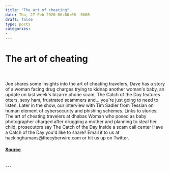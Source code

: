```yaml
---
title: "The art of cheating"
date: Thu, 27 Feb 2020 06:00:00 -0000
draft: false
type: posts
categories: 
- 
---
```

# The art of cheating

<br/>

<br/>
Joe shares some insights into the art of cheating travelers, Dave has a story of a woman facing drug charges trying to kidnap another woman's baby, an update on last week's bizarre phone scam, The Catch of the Day features otters, sexy ham, frustrated scammers and... you're just going to need to listen. Later in the show, our interview with Tim Sadler from Tessian on human element of cybersecurity and phishing schemes. Links to stories: The art of cheating travelers at dhabas Woman who posed as baby photographer charged after drugging a mother and planning to steal her child, prosecutors say The Catch of the Day Inside a scam call center Have a Catch of the Day you'd like to share? Email it to us at hackinghumans@thecyberwire.com or hit us up on Twitter.

#### [Source](https://thecyberwire.com/podcasts/hacking-humans/87/notes)

<br/>
---
